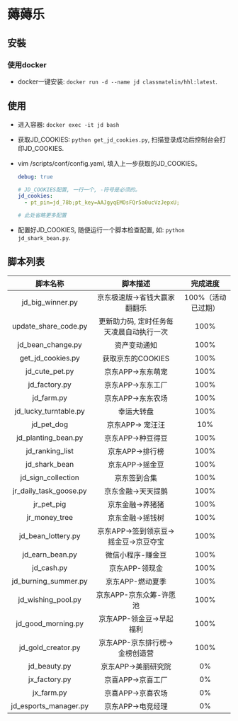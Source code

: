 # 薅薅乐

## 安裝

### 使用docker
- docker一键安装: `docker run -d --name jd classmatelin/hhl:latest`.

### 

## 使用

- 进入容器: `docker exec -it jd bash`


- 获取JD_COOKIES: `python get_jd_cookies.py`, 扫描登录成功后控制台会打印JD_COOKIES.


- vim /scripts/conf/config.yaml, 填入上一步获取的JD_COOKIES。

    ```yaml
    debug: true
    
    # JD_COOKIES配置, 一行一个, -符号是必须的。
    jd_cookies: 
      - pt_pin=jd_78b;pt_key=AAJgyqEMOsFQr5a0ucVzJepxU;
    
    # 此处省略更多配置
    ```

- 配置好JD_COOKIES, 随便运行一个脚本检查配置, 如: `python jd_shark_bean.py`.


## 脚本列表


| 脚本名称                  | 脚本描述            | 完成进度 |
|:---:|:---:|:---:|
| jd_big_winner.py      | 京东极速版->省钱大赢家翻翻乐 | 100%（活动已过期） |
| update_share_code.py  | 更新助力码, 定时任务每天凌晨自动执行一次| 100%|
| jd_bean_change.py      | 资产变动通知 | 100% |
| get_jd_cookies.py     | 获取京东的COOKIES    | 100%      |
| jd_cute_pet.py        | 京东APP->东东萌宠     | 100%        |
| jd_factory.py         | 京东APP->东东工厂     |  100%       |
| jd_farm.py            | 京东APP->东东农场     |  100%       |
| jd_lucky_turntable.py| 幸运大转盘 | 100%  |
| jd_pet_dog | 京东APP-> 宠汪汪 | 10% |
| jd_planting_bean.py | 京东APP->种豆得豆|  100% |
| jd_ranking_list | 京东APP->排行榜 | 100% |
| jd_shark_bean | 京东APP->摇金豆 | 100%|
| jd_sign_collection| 京东签到合集 | 100% |
| jr_daily_task_goose.py| 京东金融->天天提鹅 | 100% |
| jr_pet_pig | 京东金融->养猪猪| 100% |
| jr_money_tree| 京东金融->摇钱树| 100%|
| jd_bean_lottery.py | 京东APP->签到领京豆->摇金豆->京豆夺宝| 100% |
| jd_earn_bean.py | 微信小程序-赚金豆 | 100% |
| jd_cash.py | 京东APP-领现金 | 100% |
| jd_burning_summer.py | 京东APP-燃动夏季| 100% |
| jd_wishing_pool.py | 京东APP-京东众筹-许愿池| 100% |
| jd_good_morning.py | 京东APP-领金豆->早起福利| 100% |
| jd_gold_creator.py | 京东APP-京东排行榜->金榜创造营| 100%|
| jd_beauty.py          | 京东APP->美丽研究院   | 0%        |
| jx_factory.py | 京喜APP->京喜工厂 | 0% |
| jx_farm.py | 京喜APP->京喜农场| 0% |
| jd_esports_manager.py | 京东APP->电竞经理     | 0%        |


